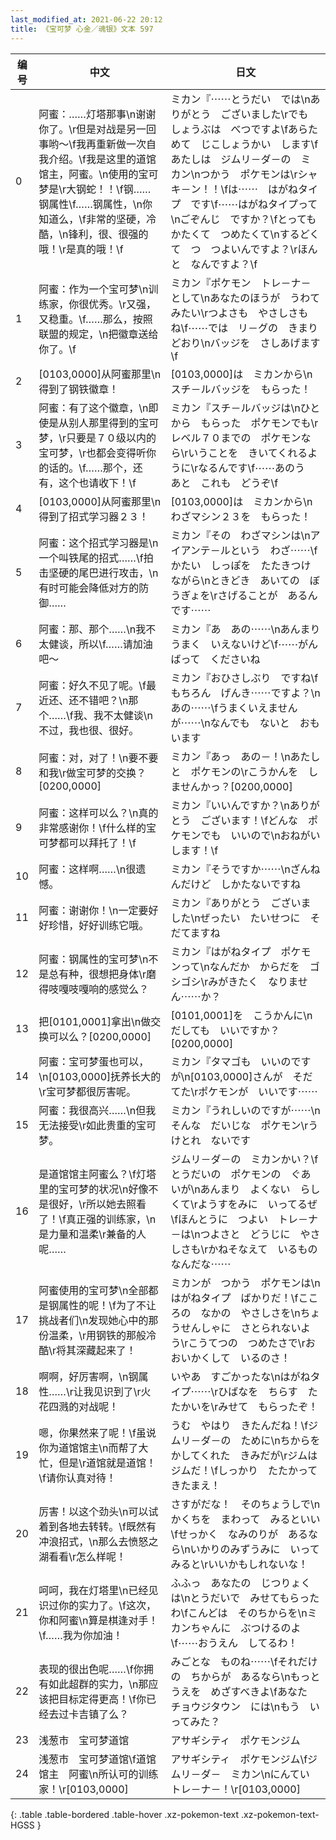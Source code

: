 ```yaml
---
last_modified_at: 2021-06-22 20:12
title: 《宝可梦 心金／魂银》文本 597
---
```

| 编号 | 中文 | 日文 |
| ---- | ---- | ---- |
| 0 | 阿蜜：……灯塔那事\n谢谢你了。\r但是对战是另一回事哟～\f我再重新做一次自我介绍。\f我是这里的道馆馆主，阿蜜。\n使用的宝可梦是\r大钢蛇！！\f钢……钢属性\f……钢属性，\n你知道么，\f非常的坚硬，冷酷，\n锋利，很、很强的哦！\r是真的哦！\f | ミカン『⋯⋯とうだい　では\nありがとう　ございました\rでも　しょうぶは　べつですよ\fあらためて　じこしょうかい　します\fあたしは　ジムリ－ダ－の　ミカン\nつかう　ポケモンは\rシャキ－ン！！\fは⋯⋯　はがねタイプ　です\f⋯⋯はがねタイプって\nごぞんじ　ですか？\fとっても　かたくて　つめたくて\nするどくて　つ　つよいんですよ？\rほんと　なんですよ？\f |
| 1 | 阿蜜：作为一个宝可梦\n训练家，你很优秀。\r又强，又稳重。\f……那么，按照联盟的规定，\n把徽章送给你了。\f | ミカン『ポケモン　トレ－ナ－として\nあなたのほうが　うわて　みたい\rつよさも　やさしさも　ね\f⋯⋯では　リ－グの　きまりどおり\nバッジを　さしあげます\f |
| 2 | [0103,0000]从阿蜜那里\n得到了钢铁徽章！ | [0103,0000]は　ミカンから\nスチ－ルバッジを　もらった！ |
| 3 | 阿蜜：有了这个徽章，\n即使是从别人那里得到的宝可梦，\r只要是７０级以内的宝可梦，\r也都会变得听你的话的。\f……那个，还有，这个也请收下！\f | ミカン『スチ－ルバッジは\nひとから　もらった　ポケモンでも\rレベル７０までの　ポケモンなら\rいうことを　きいてくれるように\rなるんです\f⋯⋯あのう　あと　これも　どうぞ\f |
| 4 | [0103,0000]从阿蜜那里\n得到了招式学习器２３！ | [0103,0000]は　ミカンから\nわざマシン２３を　もらった！ |
| 5 | 阿蜜：这个招式学习器是\n一个叫铁尾的招式……\f拍击坚硬的尾巴进行攻击，\n有时可能会降低对方的防御…… | ミカン『その　わざマシンは\nアイアンテ－ルという　わざ⋯⋯\fかたい　しっぽを　たたきつけながら\nときどき　あいての　ぼうぎょを\rさげることが　あるんです⋯⋯ |
| 6 | 阿蜜：那、那个……\n我不太健谈，所以\f……请加油吧～ | ミカン『あ　あの⋯⋯\nあんまり　うまく　いえないけど\f⋯⋯がんばって　くださいね |
| 7 | 阿蜜：好久不见了呢。\f最近还、还不错吧？\n那个……\f我、我不太健谈\n不过，我也很、很好。 | ミカン『おひさしぶり　ですね\fもちろん　げんき⋯⋯ですよ？\nあの⋯⋯\fうまくいえませんが⋯⋯\nなんでも　ないと　おもいます |
| 8 | 阿蜜：对，对了！\n要不要和我\r做宝可梦的交换？[0200,0000] | ミカン『あっ　あの－！\nあたしと　ポケモンの\rこうかんを　しませんかっ？[0200,0000] |
| 9 | 阿蜜：这样可以么？\n真的非常感谢你！\f什么样的宝可梦都可以拜托了！\f | ミカン『いいんですか？\nありがとう　ございます！\fどんな　ポケモンでも　いいので\nおねがいします！\f |
| 10 | 阿蜜：这样啊……\n很遗憾。 | ミカン『そうですか⋯⋯\nざんねんだけど　しかたないですね |
| 11 | 阿蜜：谢谢你！\n一定要好好珍惜，好好训练它哦。 | ミカン『ありがとう　ございました\nぜったい　たいせつに　そだてますね |
| 12 | 阿蜜：钢属性的宝可梦\n不是总有种，很想把身体\r磨得吱嘎吱嘎响的感觉么？ | ミカン『はがねタイプ　ポケモンって\nなんだか　からだを　ゴシゴシ\rみがきたく　なりません⋯⋯か？ |
| 13 | 把[0101,0001]拿出\n做交换可以么？[0200,0000] | [0101,0001]を　こうかんに\nだしても　いいですか？[0200,0000] |
| 14 | 阿蜜：宝可梦蛋也可以，\n[0103,0000]抚养长大的\r宝可梦都很厉害呢。 | ミカン『タマゴも　いいのですが\n[0103,0000]さんが　そだてた\rポケモンが　いいです⋯⋯ |
| 15 | 阿蜜：我很高兴……\n但我无法接受\r如此贵重的宝可梦。 | ミカン『うれしいのですが⋯⋯\nそんな　だいじな　ポケモン\rうけとれ　ないです |
| 16 | 是道馆馆主阿蜜么？\f灯塔里的宝可梦的状况\n好像不是很好，\r所以她去照看了！\f真正强的训练家，\n是力量和温柔\r兼备的人呢…… | ジムリ－ダ－の　ミカンかい？\fとうだいの　ポケモンの　ぐあいが\nあんまり　よくない　らしくて\rようすをみに　いってるぜ\fほんとうに　つよい　トレ－ナ－は\nつよさと　どうじに　やさしさも\rかねそなえて　いるものなんだな⋯⋯ |
| 17 | 阿蜜使用的宝可梦\n全部都是钢属性的呢！\f为了不让挑战者们\n发现她心中的那份温柔，\r用钢铁的那般冷酷\r将其深藏起来了！ | ミカンが　つかう　ポケモンは\nはがねタイプ　ばかりだ！\fこころの　なかの　やさしさを\nちょうせんしゃに　さとられないよう\rこうてつの　つめたさで\rおおいかくして　いるのさ！ |
| 18 | 啊啊，好厉害啊，\n钢属性……\r让我见识到了\r火花四溅的对战呢！ | いやあ　すごかったな\nはがねタイプ⋯⋯\rひばなを　ちらす　たたかいを\rみせて　もらったぞ！ |
| 19 | 嗯，你果然来了呢！\f虽说你为道馆馆主\n而帮了大忙，但是\r道馆就是道馆！\f请你认真对待！ | うむ　やはり　きたんだね！\fジムリ－ダ－の　ために\nちからを　かしてくれた　きみだが\rジムは　ジムだ！\fしっかり　たたかって　きたまえ！ |
| 20 | 厉害！以这个劲头\n可以试着到各地去转转。\f既然有冲浪招式，\n那么去愤怒之湖看看\r怎么样呢！ | さすがだな！　そのちょうしで\nかくちを　まわって　みるといい\fせっかく　なみのりが　あるなら\nいかりのみずうみに　いってみると\rいいかもしれないな！ |
| 21 | 呵呵，我在灯塔里\n已经见识过你的实力了。\f这次，你和阿蜜\n算是棋逢对手！\f……我为你加油！ | ふふっ　あなたの　じつりょくは\nとうだいで　みせてもらったわ\fこんどは　そのちからを\nミカンちゃんに　ぶつけるのよ\f⋯⋯おうえん　してるわ！ |
| 22 | 表现的很出色呢……\f你拥有如此超群的实力，\n那应该把目标定得更高！\f你已经去过卡吉镇了么？ | みごとな　ものね⋯⋯\fそれだけの　ちからが　あるなら\nもっとうえを　めざすべきよ\fあなた　チョウジタウン　には\nもう　いってみた？ |
| 23 | 浅葱市　宝可梦道馆 | アサギシティ　ポケモンジム |
| 24 | 浅葱市　宝可梦道馆\f道馆馆主　阿蜜\n所认可的训练家！\r[0103,0000] | アサギシティ　ポケモンジム\fジムリ－ダ－　ミカン\nにんてい　トレ－ナ－！\r[0103,0000] |
{: .table .table-bordered .table-hover .xz-pokemon-text .xz-pokemon-text-HGSS }